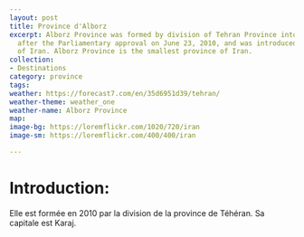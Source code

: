```yaml
---
layout: post
title: Province d'Alborz
excerpt: Alborz Province was formed by division of Tehran Province into two provinces,
  after the Parliamentary approval on June 23, 2010, and was introduced as 31st province
  of Iran. Alborz Province is the smallest province of Iran.
collection:
- Destinations
category: province
tags: 
weather: https://forecast7.com/en/35d6951d39/tehran/
weather-theme: weather_one
weather-name: Alborz Province
map: 
image-bg: https://loremflickr.com/1020/720/iran
image-sm: https://loremflickr.com/400/400/iran

---
```



# **Introduction:**

Elle est formée en 2010 par la division de la province de Téhéran. Sa capitale est Karaj.